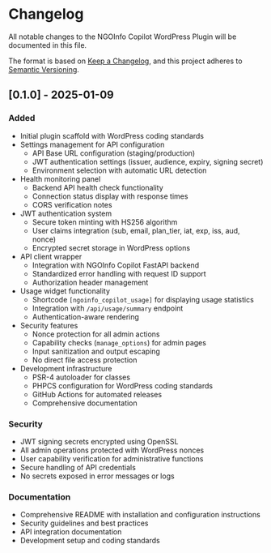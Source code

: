 # Changelog

All notable changes to the NGOInfo Copilot WordPress Plugin will be documented in this file.

The format is based on [Keep a Changelog](https://keepachangelog.com/en/1.0.0/),
and this project adheres to [Semantic Versioning](https://semver.org/spec/v2.0.0.html).

## [0.1.0] - 2025-01-09

### Added
- Initial plugin scaffold with WordPress coding standards
- Settings management for API configuration
  - API Base URL configuration (staging/production)
  - JWT authentication settings (issuer, audience, expiry, signing secret)
  - Environment selection with automatic URL detection
- Health monitoring panel
  - Backend API health check functionality
  - Connection status display with response times
  - CORS verification notes
- JWT authentication system
  - Secure token minting with HS256 algorithm
  - User claims integration (sub, email, plan_tier, iat, exp, iss, aud, nonce)
  - Encrypted secret storage in WordPress options
- API client wrapper
  - Integration with NGOInfo Copilot FastAPI backend
  - Standardized error handling with request ID support
  - Authorization header management
- Usage widget functionality
  - Shortcode `[ngoinfo_copilot_usage]` for displaying usage statistics
  - Integration with `/api/usage/summary` endpoint
  - Authentication-aware rendering
- Security features
  - Nonce protection for all admin actions
  - Capability checks (`manage_options`) for admin pages
  - Input sanitization and output escaping
  - No direct file access protection
- Development infrastructure
  - PSR-4 autoloader for classes
  - PHPCS configuration for WordPress coding standards
  - GitHub Actions for automated releases
  - Comprehensive documentation

### Security
- JWT signing secrets encrypted using OpenSSL
- All admin operations protected with WordPress nonces
- User capability verification for administrative functions
- Secure handling of API credentials
- No secrets exposed in error messages or logs

### Documentation
- Comprehensive README with installation and configuration instructions
- Security guidelines and best practices
- API integration documentation
- Development setup and coding standards

